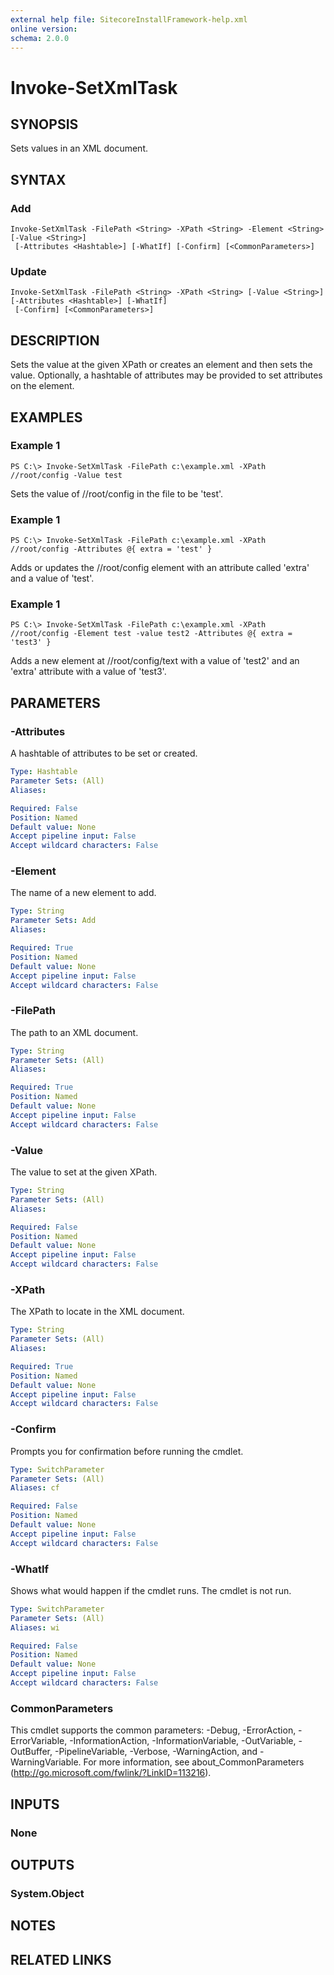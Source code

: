 ```yaml
---
external help file: SitecoreInstallFramework-help.xml
online version: 
schema: 2.0.0
---
```


# Invoke-SetXmlTask

## SYNOPSIS
Sets values in an XML document.

## SYNTAX

### Add
```
Invoke-SetXmlTask -FilePath <String> -XPath <String> -Element <String> [-Value <String>]
 [-Attributes <Hashtable>] [-WhatIf] [-Confirm] [<CommonParameters>]
```

### Update
```
Invoke-SetXmlTask -FilePath <String> -XPath <String> [-Value <String>] [-Attributes <Hashtable>] [-WhatIf]
 [-Confirm] [<CommonParameters>]
```

## DESCRIPTION
Sets the value at the given XPath or creates an element and then sets the value.
Optionally, a hashtable of attributes may be provided to set attributes on the
element.

## EXAMPLES

### Example 1
```
PS C:\> Invoke-SetXmlTask -FilePath c:\example.xml -XPath //root/config -Value test
```

Sets the value of //root/config in the file to be 'test'.

### Example 1
```
PS C:\> Invoke-SetXmlTask -FilePath c:\example.xml -XPath //root/config -Attributes @{ extra = 'test' }
```

Adds or updates the //root/config element with an attribute called 'extra' and
a value of 'test'.

### Example 1
```
PS C:\> Invoke-SetXmlTask -FilePath c:\example.xml -XPath //root/config -Element test -value test2 -Attributes @{ extra = 'test3' }
```

Adds a new element at //root/config/text with a value of 'test2' and an 'extra'
attribute with a value of 'test3'.

## PARAMETERS

### -Attributes
A hashtable of attributes to be set or created.

```yaml
Type: Hashtable
Parameter Sets: (All)
Aliases: 

Required: False
Position: Named
Default value: None
Accept pipeline input: False
Accept wildcard characters: False
```

### -Element
The name of a new element to add.

```yaml
Type: String
Parameter Sets: Add
Aliases: 

Required: True
Position: Named
Default value: None
Accept pipeline input: False
Accept wildcard characters: False
```

### -FilePath
The path to an XML document.

```yaml
Type: String
Parameter Sets: (All)
Aliases: 

Required: True
Position: Named
Default value: None
Accept pipeline input: False
Accept wildcard characters: False
```

### -Value
The value to set at the given XPath.

```yaml
Type: String
Parameter Sets: (All)
Aliases: 

Required: False
Position: Named
Default value: None
Accept pipeline input: False
Accept wildcard characters: False
```

### -XPath
The XPath to locate in the XML document.

```yaml
Type: String
Parameter Sets: (All)
Aliases: 

Required: True
Position: Named
Default value: None
Accept pipeline input: False
Accept wildcard characters: False
```

### -Confirm
Prompts you for confirmation before running the cmdlet.

```yaml
Type: SwitchParameter
Parameter Sets: (All)
Aliases: cf

Required: False
Position: Named
Default value: None
Accept pipeline input: False
Accept wildcard characters: False
```

### -WhatIf
Shows what would happen if the cmdlet runs.
The cmdlet is not run.

```yaml
Type: SwitchParameter
Parameter Sets: (All)
Aliases: wi

Required: False
Position: Named
Default value: None
Accept pipeline input: False
Accept wildcard characters: False
```

### CommonParameters
This cmdlet supports the common parameters: -Debug, -ErrorAction, -ErrorVariable, -InformationAction, -InformationVariable, -OutVariable, -OutBuffer, -PipelineVariable, -Verbose, -WarningAction, and -WarningVariable. For more information, see about_CommonParameters (http://go.microsoft.com/fwlink/?LinkID=113216).

## INPUTS

### None

## OUTPUTS

### System.Object

## NOTES

## RELATED LINKS

